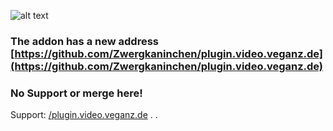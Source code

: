 ![alt text][logo]

[logo]: plugin.video.veganz.de/icon.png

### The addon has a new address [https://github.com/Zwergkaninchen/plugin.video.veganz.de](https://github.com/Zwergkaninchen/plugin.video.veganz.de)

### No Support or merge here!

Support: [/plugin.video.veganz.de](/plugin.video.veganz.de)
.
.
